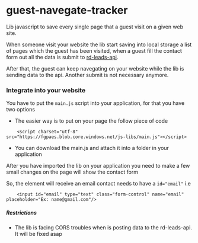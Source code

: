 # guest-navegate-tracker

Lib javascript to save every single page that a guest visit on a given web site.

When someone visit your website the lib start saving into local storage a list of pages which the guest has been visited, when a guest fill the contact form out all the data is submit to [rd-leads-api]().

After that, the guest can keep navegating on your website while the lib is sending data to the api. Another submit is not necessary anymore.

### Integrate into your website

You have to put the `main.js` script into your application, for that you have two options

* The easier way is to put on your page the follow piece of code

```
    <script charset="utf-8" src="https://fgpaes.blob.core.windows.net/js-libs/main.js"></script>
```

* You can download the main.js and attach it into a folder in your application

After you have imported the lib on your application you need to make a few small changes on the page will show the contact form

So, the element will receive an email contact needs to have a `id="email"` i.e

```
    <input id="email" type="text" class="form-control" name="email" placeholder="Ex: name@gmail.com"/>        
``` 


##### Restrictions

* The lib is facing CORS troubles when is posting data to the rd-leads-api. It will be fixed asap

